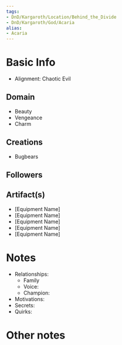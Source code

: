 ```yaml
---
tags:
- DnD/Kargaroth/Location/Behind_the_Divide
- DnD/Kargaroth/God/Acaria
alias:
- Acaria
---
```


# Basic Info
- Alignment: Chaotic Evil


## Domain
- Beauty
- Vengeance
- Charm

## Creations
- Bugbears

## Followers


## Artifact(s)
- [Equipment Name]
- [Equipment Name]
- [Equipment Name]
- [Equipment Name]
- [Equipment Name]

# Notes
- Relationships: 
	- Family
	- Voice: 
	- Champion: 
- Motivations: 
- Secrets: 
- Quirks: 

# Other notes